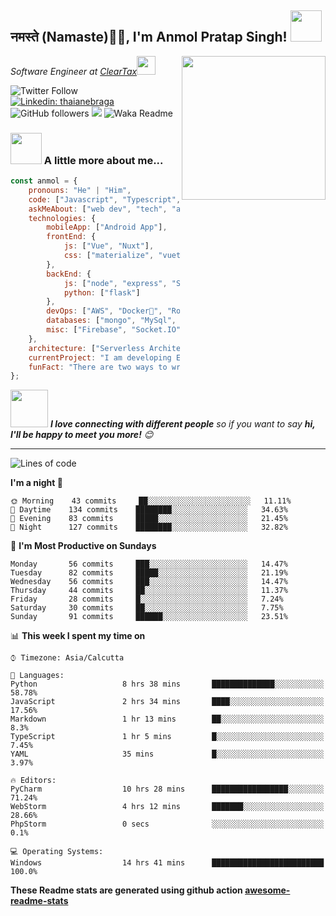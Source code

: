 <h2>नमस्ते (Namaste)🙏🏻, I'm Anmol Pratap Singh! <img src="https://media.giphy.com/media/12oufCB0MyZ1Go/giphy.gif" width="50"></h2>
<img align='right' src="https://media.giphy.com/media/M9gbBd9nbDrOTu1Mqx/giphy.gif" width="230">
<p><em>Software Engineer at <a href="http://www.cleartax.in">ClearTax</a><img src="https://media.giphy.com/media/WUlplcMpOCEmTGBtBW/giphy.gif" width="30"> 
</em></p>

![Twitter Follow](https://img.shields.io/twitter/follow/misteranmol?label=Follow)
[![Linkedin: thaianebraga](https://img.shields.io/badge/-anmol-blue?style=flat-square&logo=Linkedin&logoColor=white&link=https://www.linkedin.com/in/anmol-p-singh/)](https://www.linkedin.com/in/anmol-p-singh/)
![GitHub followers](https://img.shields.io/github/followers/anmol098?label=Follow&style=social)
![](https://visitor-badge.glitch.me/badge?page_id=anmol098.anmol098)
![Waka Readme](https://github.com/anmol098/anmol098/workflows/Waka%20Readme/badge.svg)

### <img src="https://media.giphy.com/media/VgCDAzcKvsR6OM0uWg/giphy.gif" width="50"> A little more about me...  

```javascript
const anmol = {
    pronouns: "He" | "Him",
    code: ["Javascript", "Typescript", "Python", "Java", "php"],
    askMeAbout: ["web dev", "tech", "app dev", "photography"],
    technologies: {
        mobileApp: ["Android App"],
        frontEnd: {
            js: ["Vue", "Nuxt"],
            css: ["materialize", "vuetify", "bootstrap"]
        },
        backEnd: {
            js: ["node", "express", "SuiteScript"],
            python: ["flask"]
        },
        devOps: ["AWS", "Docker🐳", "Route53", "Nginx"],
        databases: ["mongo", "MySql", "sqlite"],
        misc: ["Firebase", "Socket.IO", "selenium", "open-cv", "php", "SuiteApp"]
    },
    architecture: ["Serverless Architecture", "Progressive web applications", "Single page applications"],
    currentProject: "I am developing Extension for NetSuite using SuiteScript2.0",
    funFact: "There are two ways to write error-free programs; only the third one works"
};
```

<img src="https://media.giphy.com/media/LnQjpWaON8nhr21vNW/giphy.gif" width="60"> <em><b>I love connecting with different people</b> so if you want to say <b>hi, I'll be happy to meet you more!</b> 😊</em>

---
<!--START_SECTION:waka-->
![Lines of code](https://img.shields.io/badge/From%20Hello%20World%20I've%20written-1175486%20Lines%20of%20code-blue)

**I'm a night 🦉** 

```text
🌞 Morning    43 commits     ██░░░░░░░░░░░░░░░░░░░░░░░   11.11% 
🌆 Daytime    134 commits    ████████░░░░░░░░░░░░░░░░░   34.63% 
🌃 Evening    83 commits     █████░░░░░░░░░░░░░░░░░░░░   21.45% 
🌙 Night      127 commits    ████████░░░░░░░░░░░░░░░░░   32.82%

```
📅 **I'm Most Productive on Sundays** 

```text
Monday       56 commits     ███░░░░░░░░░░░░░░░░░░░░░░   14.47% 
Tuesday      82 commits     █████░░░░░░░░░░░░░░░░░░░░   21.19% 
Wednesday    56 commits     ███░░░░░░░░░░░░░░░░░░░░░░   14.47% 
Thursday     44 commits     ██░░░░░░░░░░░░░░░░░░░░░░░   11.37% 
Friday       28 commits     █░░░░░░░░░░░░░░░░░░░░░░░░   7.24% 
Saturday     30 commits     ██░░░░░░░░░░░░░░░░░░░░░░░   7.75% 
Sunday       91 commits     ██████░░░░░░░░░░░░░░░░░░░   23.51%

```


📊 **This week I spent my time on** 

```text
⌚︎ Timezone: Asia/Calcutta

💬 Languages: 
Python                   8 hrs 38 mins       ██████████████░░░░░░░░░░░   58.78% 
JavaScript               2 hrs 34 mins       ████░░░░░░░░░░░░░░░░░░░░░   17.56% 
Markdown                 1 hr 13 mins        ██░░░░░░░░░░░░░░░░░░░░░░░   8.3% 
TypeScript               1 hr 5 mins         █░░░░░░░░░░░░░░░░░░░░░░░░   7.45% 
YAML                     35 mins             █░░░░░░░░░░░░░░░░░░░░░░░░   3.97%

🔥 Editors: 
PyCharm                  10 hrs 28 mins      █████████████████░░░░░░░░   71.24% 
WebStorm                 4 hrs 12 mins       ███████░░░░░░░░░░░░░░░░░░   28.66% 
PhpStorm                 0 secs              ░░░░░░░░░░░░░░░░░░░░░░░░░   0.1%

💻 Operating Systems: 
Windows                  14 hrs 41 mins      █████████████████████████   100.0%

```


<!--END_SECTION:waka-->

**These Readme stats are generated using github action [awesome-readme-stats](https://github.com/anmol098/waka-readme-stats)**
